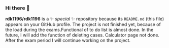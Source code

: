 ### Hi there 👋
**rdk1196/rdk1196** is a ✨ _special_ ✨ repository because its `README.md` (this file) appears on your GitHub profile.
The project is not finished yet, because of the load during the exams.Functional of to do list is almost done. In the future, I will add the function of deleting cases.
Calculator page not done. After the exam period I will continue working on the project.

